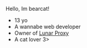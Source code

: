 Hello, Im bearcat!

- 13 yo
- A wannabe web developer
- Owner of [Lunar Proxy](https://github.com/lunar-proxy/lunar)
- A cat lover 3>


